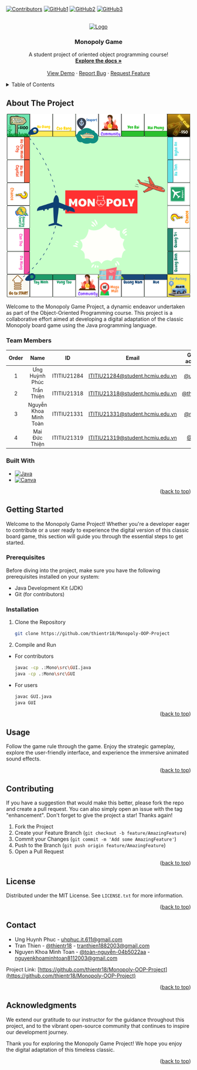 <!-- Improved compatibility of back to top link: See: https://github.com/othneildrew/Best-README-Template/pull/73 -->
<a name="readme-top"></a>
<!--
*** Thanks for checking out the Best-README-Template. If you have a suggestion
*** that would make this better, please fork the repo and create a pull request
*** or simply open an issue with the tag "enhancement".
*** Don't forget to give the project a star!
*** Thanks again! Now go create something AMAZING! :D
-->



<!-- PROJECT SHIELDS -->
<!--
*** I'm using markdown "reference style" links for readability.
*** Reference links are enclosed in brackets [ ] instead of parentheses ( ).
*** See the bottom of this document for the declaration of the reference variables
*** for contributors-url, forks-url, etc. This is an optional, concise syntax you may use.
*** https://www.markdownguide.org/basic-syntax/#reference-style-links
-->
[![Contributors][contributors-shield]][contributors-url]
[![GitHub1][github1-shield]][github1-url]
[![GitHub2][github2-shield]][github2-url]
[![GitHub3][github3-shield]][github3-url]

<!-- PROJECT LOGO -->
<br />
<div align="center">
  <a href="https://hcmiu.edu.vn/">
    <img src="https://hcmiu.edu.vn/wp-content/uploads/2017/08/logo-vector-IU-01.png" alt="Logo" width="80" height="80">
  </a>

  <h3 align="center">Monopoly Game</h3>

  <p align="center">
    A student project of oriented object programming course!
    <br />
    <a href="https://github.com/thientr18/Monopoly-OOP-Project/blob/main/Report/Group%2014%20-%20Monopoly%20Game.pdf"><strong>Explore the docs »</strong></a>
    <br />
    <br />
    <a href="https://github.com/thientr18/Monopoly-OOP-Project/tree/main/Mono">View Demo</a>
    ·
    <a href="https://github.com/thientr18/Monopoly-OOP-Project/issues">Report Bug</a>
    ·
    <a href="https://github.com/thientr18/Monopoly-OOP-Project/issues">Request Feature</a>
  </p>
</div>



<!-- TABLE OF CONTENTS -->
<details>
  <summary>Table of Contents</summary>
  <ol>
    <li>
      <a href="#about-the-project">About The Project</a>
      <ul>
        <li><a href="#team-members">Team Members</a></li>
        <li><a href="#built-with">Built With</a></li>
      </ul>
    </li>
    <li>
      <a href="#getting-started">Getting Started</a>
      <ul>
        <li><a href="#prerequisites">Prerequisites</a></li>
        <li><a href="#installation">Installation</a></li>
      </ul>
    </li>
    <li><a href="#usage">Usage</a></li>
    <li><a href="#contributing">Contributing</a></li>
    <li><a href="#license">License</a></li>
    <li><a href="#contact">Contact</a></li>
    <li><a href="#acknowledgments">Acknowledgments</a></li>
  </ol>
</details>



<!-- ABOUT THE PROJECT -->
## About The Project

<div align="center">
  <img src="Mono/media/Image/Monomoly_Board.png" width = 500px height = 500px>
</div>

Welcome to the Monopoly Game Project, a dynamic endeavor undertaken as part of the Object-Oriented Programming course. This project is a collaborative effort aimed at developing a digital adaptation of the classic Monopoly board game using the Java programming language.

<!-- TEAM MEMBERS -->
### Team Members

| Order |         Name          |     ID      |                  Email                  |                       Github account                        |                              Facebook                              |
| :---: | :-------------------: | :---------: |:---------------------------------------:| :---------------------------------------------------------: | :----------------------------------------------------------------: |
|   1   | Ưng Huỳnh Phúc | ITITIU21284 |  ITITIU21284@student.hcmiu.edu.vn | [@uhphuc](https://github.com/uhphuc) | [Ưng Huỳnh Phúc](https://www.facebook.com/hwiifoo.611.03) |
|   2   | Trần Thiện | ITITIU21318 |  ITITIU21318@student.hcmiu.edu.vn | [@thientr18 ](https://github.com/thientr18 ) | [Trần Thiện](https://www.facebook.com/thien18803/) |
|   3   | Nguyễn Khoa Minh Toàn | ITITIU21331 |  ITITIU21331@student.hcmiu.edu.vn | [@mtonzz](https://github.com/mtonzz) | [Toàn Minh Nguyễn](https://www.facebook.com/profile.php?id=100005143006321) |
|   4   | Mai Đức Thiện | ITITIU21319 | ITITIU21319@student.hcmiu.edu.vn | [@Zuntt](https://github.com/Zuntt) | [Mai Đức Thiện](https://www.facebook.com/mdthien1211) |

### Built With

* [![Java][Java-shield]][Java-url]
* [![Canva][Canva-shield]][Canva-url]

<p align="right">(<a href="#readme-top">back to top</a>)</p>



<!-- GETTING STARTED -->
## Getting Started

Welcome to the Monopoly Game Project! Whether you're a developer eager to contribute or a user ready to experience the digital version of this classic board game, this section will guide you through the essential steps to get started.

### Prerequisites

Before diving into the project, make sure you have the following prerequisites installed on your system:

* Java Development Kit (JDK)
* Git (for contributors)

### Installation

1. Clone the Repository
   ```sh
   git clone https://github.com/thientr18/Monopoly-OOP-Project

   ```
2. Compile and Run
* For contributors
   ```sh
   javac -cp .:Mono\src\GUI.java
   java -cp .:Mono\src\GUI

   ```
* For users
   ```sh
   javac GUI.java
   java GUI

   ```

<p align="right">(<a href="#readme-top">back to top</a>)</p>



<!-- USAGE EXAMPLES -->
## Usage

Follow the game rule through the game. Enjoy the strategic gameplay, explore the user-friendly interface, and experience the immersive animated sound effects.

<p align="right">(<a href="#readme-top">back to top</a>)</p>



<!-- CONTRIBUTING -->
## Contributing

If you have a suggestion that would make this better, please fork the repo and create a pull request. You can also simply open an issue with the tag "enhancement".
Don't forget to give the project a star! Thanks again!

1. Fork the Project
2. Create your Feature Branch (`git checkout -b feature/AmazingFeature`)
3. Commit your Changes (`git commit -m 'Add some AmazingFeature'`)
4. Push to the Branch (`git push origin feature/AmazingFeature`)
5. Open a Pull Request

<p align="right">(<a href="#readme-top">back to top</a>)</p>



<!-- LICENSE -->
## License

Distributed under the MIT License. See `LICENSE.txt` for more information.

<p align="right">(<a href="#readme-top">back to top</a>)</p>



<!-- CONTACT -->
## Contact

* Ung Huynh Phuc - uhphuc.it.611@gmail.com
* Tran Thien - [@thientr18](https://www.linkedin.com/in/thientr18/) - tranthien1882003@gmail.com
* Nguyen Khoa Minh Toan - [@toàn-nguyễn-04b5022aa](https://www.linkedin.com/in/to%C3%A0n-nguy%E1%BB%85n-04b5022aa/) - nguyenkhoaminhtoan8112003@gmail.com

Project Link: [https://github.com/thientr18/Monopoly-OOP-Project](https://github.com/thientr18/Monopoly-OOP-Project)

<p align="right">(<a href="#readme-top">back to top</a>)</p>



<!-- ACKNOWLEDGMENTS -->
## Acknowledgments

We extend our gratitude to our instructor for the guidance throughout this project, and to the vibrant open-source community that continues to inspire our development journey.

Thank you for exploring the Monopoly Game Project! We hope you enjoy the digital adaptation of this timeless classic.

<p align="right">(<a href="#readme-top">back to top</a>)</p>



<!-- MARKDOWN LINKS & IMAGES -->
<!-- https://www.markdownguide.org/basic-syntax/#reference-style-links -->
[contributors-shield]: https://img.shields.io/badge/3-1?style=for-the-badge&label=MAIN%20CONTRIBUTORS&labelColor=white&color=black
[contributors-url]: https://github.com/thientr18/Monopoly-OOP-Project/graphs/contributors
[github1-shield]: https://img.shields.io/badge/GitHub-1?style=for-the-badge&logo=github&labelColor=red&color=red
[github1-url]: https://github.com/thientr18
[github2-shield]: https://img.shields.io/badge/GitHub-1?style=for-the-badge&logo=github&labelColor=pink&color=pink
[github2-url]: https://github.com/uhphuc
[github3-shield]: https://img.shields.io/badge/GitHub-1?style=for-the-badge&logo=github&labelColor=blue&color=blue
[github3-url]: https://github.com/mtonzz
[product-screenshot]: images/screenshot.png
[Java-shield]: https://img.shields.io/badge/java-%23ED8B00.svg?style=for-the-badge&logo=openjdk&logoColor=white
[Java-url]: https://www.java.com
[Canva-shield]: https://img.shields.io/badge/Canva-%2300C4CC.svg?style=for-the-badge&logo=Canva&logoColor=white
[Canva-url]: https://www.canva.com/
